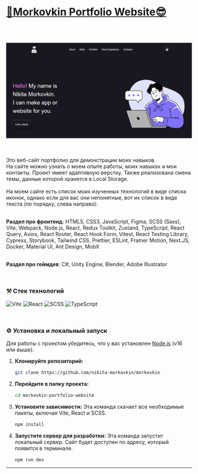 <h1><a href="">🫠Morkovkin Portfolio Website😎</a></h1>
<br>
<br>
<p align="center">
    <img src="public/images/screenshots/readme-screenshot.png" alt="App screenshot" width="1467">
</p>
<br>
<br>
Это веб-сайт портфолио для демонстрации моих навыков.
<br>
На сайте можно узнать о моем опыте работы, моих навыках и мои контакты. Проект имеет адаптивную верстку. Также реализована смена темы, данные которой хранятся в Local Storage.
<br>
<br>
На моем сайте есть список моих изученных технологий в виде списка иконок, однако если для вас они непонятные, вот их список в виде текста (по порядку, слева направо):
<br>
<br>

**Раздел про фронтенд**:
    HTML5,
    CSS3,
    JavaScript,
    Figma,
    SCSS (Sass),
    Vite,
    Webpack,
    Node.js,
    React,
    Redux Toolkit,
    Zustand,
    TypeScript,
    React Query,
    Axios,
    React Router,
    React Hook Form,
    Vitest,
    React Testing Library,
    Cypress,
    Storybook,
    Tailwind CSS,
    Prettier,
    ESLint,
    Framer Motion,
    Next.JS,
    Docker,
    Material UI,
    Ant Design,
    MobX
<br>
<br>

**Раздел про геймдев**:
    C#,
    Unity Engine,
    Blender,
    Adobe Illustrator

<br>

### ⚒️ Стек технологий

![Vite](https://camo.githubusercontent.com/edca6cec5b49364cd345a0ebe16588b5221e3b8fe3487aa030af697fd483073d/68747470733a2f2f696d672e736869656c64732e696f2f62616467652f566974652d4237334246453f7374796c653d666f722d7468652d6261646765266c6f676f3d76697465266c6f676f436f6c6f723d464644363245)
![React](https://camo.githubusercontent.com/3467eb8e0dc6bdaa8fa6e979185d371ab39c105ec7bd6a01048806b74378d24c/68747470733a2f2f696d672e736869656c64732e696f2f62616467652f52656163742d3230323332413f7374796c653d666f722d7468652d6261646765266c6f676f3d7265616374266c6f676f436f6c6f723d363144414642)
![SCSS](https://camo.githubusercontent.com/65090b407152f7dfa21a269a41f62518692e27e00e911562701609de13c4739e/68747470733a2f2f696d672e736869656c64732e696f2f62616467652f536173732d4343363639393f7374796c653d666f722d7468652d6261646765266c6f676f3d73617373266c6f676f436f6c6f723d7768697465)
![TypeScript](https://camo.githubusercontent.com/8e77945348567678f7ac7879dfb294400492ed429d16392c98db21a7c00934d2/68747470733a2f2f696d672e736869656c64732e696f2f62616467652f547970655363726970742d3030374143433f7374796c653d666f722d7468652d6261646765266c6f676f3d74797065736372697074266c6f676f436f6c6f723d7768697465)

<br>

### ⚙️ Установка и локальный запуск

Для работы с проектом убедитесь, что у вас установлен [Node.js](https://nodejs.org/ru/) (v16 или выше).

1.  **Клонируйте репозиторий:**
    ```bash
    git clone https://github.com/nikita-morkovkin/morkovkin
    ```

2.  **Перейдите в папку проекта:**
    ```bash
    cd morkovkin-portfolio-website
    ```

3.  **Установите зависимости:**
    Эта команда скачает все необходимые пакеты, включая Vite, React и SCSS.
    ```bash
    npm install
    ```

4.  **Запустите сервер для разработки:**
    Эта команда запустит локальный сервер. Сайт будет доступен по адресу, который появится в терминале.
    ```bash
    npm run dev
    ```

---
